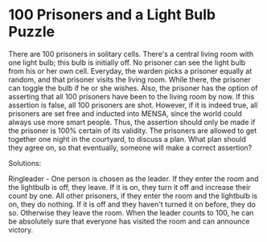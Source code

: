 # 100 Prisoners and a Light Bulb Puzzle
There are 100 prisoners in solitary cells. There's a central living room with one light bulb; this bulb is initially off. No prisoner can see the light bulb from his or her own cell. Everyday, the warden picks a prisoner equally at random, and that prisoner visits the living room. While there, the prisoner can toggle the bulb if he or she wishes. Also, the prisoner has the option of asserting that all 100 prisoners have been to the living room by now. If this assertion is false, all 100 prisoners are shot. However, if it is indeed true, all prisoners are set free and inducted into MENSA, since the world could always use more smart people. Thus, the assertion should only be made if the prisoner is 100% certain of its validity. The prisoners are allowed to get together one night in the courtyard, to discuss a plan. What plan should they agree on, so that eventually, someone will make a correct assertion?

Solutions:

  Ringleader - One person is chosen as the leader.  If they enter the room and the lightbulb is off, they leave.  If it is on, they turn it off and increase their count by one.  All other prisoners, if they enter the room and the lightbulb is on, they do nothing.  If it is off and they haven't turned it on before, they do so.  Otherwise they leave the room.  When the leader counts to 100, he can be absolutely sure that everyone has visited the room and can announce victory.
